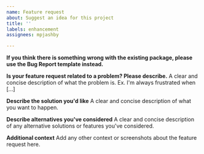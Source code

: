 ```yaml
---
name: Feature request
about: Suggest an idea for this project
title: ''
labels: enhancement
assignees: mpjashby

---
```


**If you think there is something wrong with the existing package, please use the Bug Report template instead.**

**Is your feature request related to a problem? Please describe.**
A clear and concise description of what the problem is. Ex. I'm always frustrated when [...]

**Describe the solution you'd like**
A clear and concise description of what you want to happen.

**Describe alternatives you've considered**
A clear and concise description of any alternative solutions or features you've considered.

**Additional context**
Add any other context or screenshots about the feature request here.
